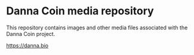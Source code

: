 # Danna Coin media repository

This repository contains images and other media files associated with the Danna Coin project.

https://danna.bio 